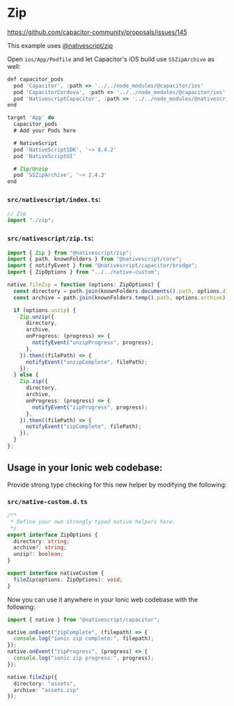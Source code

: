 # Zip

https://github.com/capacitor-community/proposals/issues/145

This example uses [@nativescript/zip](https://docs.nativescript.org/plugins/zip.html)

Open `ios/App/Podfile` and let Capacitor's iOS build use `SSZipArchive` as well:

```ts
def capacitor_pods
  pod 'Capacitor', :path => '../../node_modules/@capacitor/ios'
  pod 'CapacitorCordova', :path => '../../node_modules/@capacitor/ios'
  pod 'NativescriptCapacitor', :path => '../../node_modules/@nativescript/capacitor'
end

target 'App' do
  capacitor_pods
  # Add your Pods here

  # NativeScript
  pod 'NativeScriptSDK', '~> 8.4.2'
  pod 'NativeScriptUI'

  # Zip/Unzip
  pod 'SSZipArchive', '~> 2.4.3'
end
```

### `src/nativescript/index.ts`:

```typescript
// Zip
import "./zip";
```

### `src/nativescript/zip.ts`:

```typescript
import { Zip } from "@nativescript/zip";
import { path, knownFolders } from "@nativescript/core";
import { notifyEvent } from "@nativescript/capacitor/bridge";
import { ZipOptions } from "../../native-custom";

native.fileZip = function (options: ZipOptions) {
  const directory = path.join(knownFolders.documents().path, options.directory);
  const archive = path.join(knownFolders.temp().path, options.archive);

  if (options.unzip) {
    Zip.unzip({
      directory,
      archive,
      onProgress: (progress) => {
        notifyEvent("unzipProgress", progress);
      },
    }).then((filePath) => {
      notifyEvent("unzipComplete", filePath);
    });
  } else {
    Zip.zip({
      directory,
      archive,
      onProgress: (progress) => {
        notifyEvent("zipProgress", progress);
      },
    }).then((filePath) => {
      notifyEvent("zipComplete", filePath);
    });
  }
};
```

## Usage in your Ionic web codebase:

Provide strong type checking for this new helper by modifying the following:

### `src/native-custom.d.ts`

```typescript
/**
 * Define your own strongly typed native helpers here.
 */
export interface ZipOptions {
  directory: string;
  archive?: string;
  unzip?: boolean;
}

export interface nativeCustom {
  fileZip(options: ZipOptions): void;
}
```

Now you can use it anywhere in your Ionic web codebase with the following:

```typescript
import { native } from "@nativescript/capacitor";

native.onEvent("zipComplete", (filepath) => {
  console.log("ionic zip complete:", filepath);
});
native.onEvent("zipProgress", (progress) => {
  console.log("ionic zip progress:", progress);
});

native.fileZip({
  directory: "assets",
  archive: "assets.zip"
});
```
